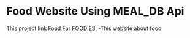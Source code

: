 # Food Website Using MEAL_DB Api
This project link [Food For FOODIES](https://food-for-foodies.netlify.app/).
-This website about food
